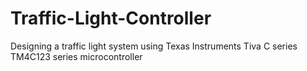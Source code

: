 # Traffic-Light-Controller
Designing a traffic light system using Texas Instruments Tiva C series TM4C123 series microcontroller

